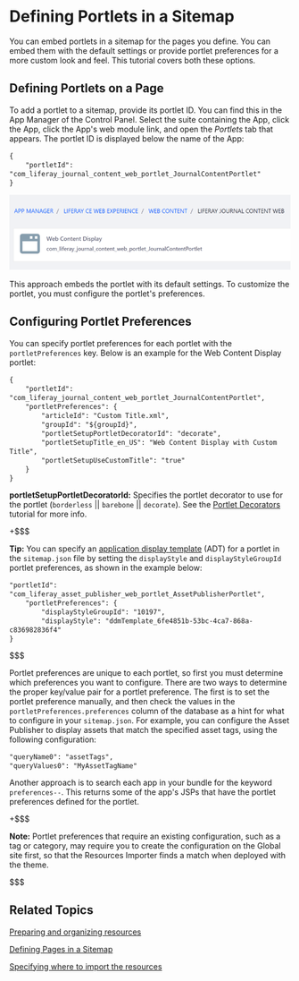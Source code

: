 # Defining Portlets in a Sitemap [](id=defining-portlets-in-a-sitemap)

You can embed portlets in a sitemap for the pages you define. You can embed them 
with the default settings or provide portlet preferences for a more custom look 
and feel. This tutorial covers both these options. 

## Defining Portlets on a Page [](id=defining-portlets-on-a-page)

To add a portlet to a sitemap, provide its portlet ID. You can find this in the
App Manager of the Control Panel. Select the suite containing the App, click the
App, click the App's web module link, and open the *Portlets* tab that appears.
The portlet ID is displayed below the name of the App:

    {
        "portletId": "com_liferay_journal_content_web_portlet_JournalContentPortlet"
    }

![Figure 1: Portlet IDs are listed in the App Manager.](../../../../../images/resources-importer-app-manager-configuration.png)

This approach embeds the portlet with its default settings. To customize the 
portlet, you must configure the portlet's preferences. 

## Configuring Portlet Preferences [](id=configuring-portlet-preferences)

You can specify portlet preferences for each portlet with the 
`portletPreferences` key. Below is an example for the Web Content Display 
portlet:

    {
        "portletId": "com_liferay_journal_content_web_portlet_JournalContentPortlet",
        "portletPreferences": {
            "articleId": "Custom Title.xml",
            "groupId": "${groupId}",
            "portletSetupPortletDecoratorId": "decorate",
            "portletSetupTitle_en_US": "Web Content Display with Custom Title",
            "portletSetupUseCustomTitle": "true"
        }
    }

**portletSetupPortletDecoratorId:** Specifies the portlet decorator to use for 
the portlet (`borderless` || `barebone` || `decorate`). See the 
[Portlet Decorators](/develop/tutorials/-/knowledge_base/7-1/portlet-decorators) 
tutorial for more info. 

+$$$

**Tip:** You can specify an 
[application display template](/discover/portal/-/knowledge_base/7-1/styling-apps-and-assets) 
(ADT) for a portlet in the `sitemap.json` file by setting the `displayStyle` and 
`displayStyleGroupId` portlet preferences, as shown in the example below:

    "portletId": "com_liferay_asset_publisher_web_portlet_AssetPublisherPortlet",
        "portletPreferences": {
            "displayStyleGroupId": "10197",
            "displayStyle": "ddmTemplate_6fe4851b-53bc-4ca7-868a-c836982836f4"
    }

$$$

Portlet preferences are unique to each portlet, so first you must determine
which preferences you want to configure. There are two ways to determine the
proper key/value pair for a portlet preference. The first is to set the
portlet preference manually, and then check the values in the
`portletPreferences.preferences` column of the database as a hint for what to
configure in your `sitemap.json`. For example, you can configure the Asset
Publisher to display assets that match the specified asset tags, using the
following configuration:

    "queryName0": "assetTags",
    "queryValues0": "MyAssetTagName"

Another approach is to search each app in your bundle for the keyword 
`preferences--`. This returns some of the app's JSPs that have the portlet 
preferences defined for the portlet.

+$$$

**Note:** Portlet preferences that require an existing configuration, such as a 
tag or category, may require you to create the configuration on the Global site 
first, so that the Resources Importer finds a match when deployed with the 
theme. 

$$$

## Related Topics [](id=related-topics)

[Preparing and organizing resources](/develop/tutorials/-/knowledge_base/7-1/preparing-resources-for-the-importer)

[Defining Pages in a Sitemap](/develop/tutorials/-/knowledge_base/7-1/defining-pages-in-a-sitemap)

[Specifying where to import the resources](/develop/tutorials/-/knowledge_base/7-1/specifying-where-to-import-resources)
